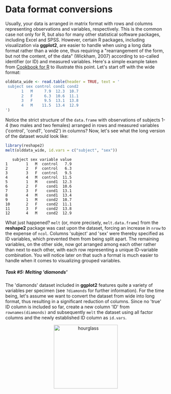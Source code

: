 
# Data format conversions

Usually, your data is arranged in matrix format with rows and columns 
representing observations and variables, respectively. This is the common case 
not only for R, but also for many other statistical software packages, including 
Excel and SPSS. 
However, certain R packages, including visualization via **ggplot2**, are easier to handle when 
using a long data format rather than a wide one, thus requiring a "rearrangement of the form, but not the content, of the 
data" (Wickham, 2007) according to so-called 
identifier (or ID) and measured variables. Here's a simple example taken from 
[Cookbook for R](http://www.cookbook-r.com/Manipulating_data/Converting_data_between_wide_and_long_format/) 
to illustrate this point. Let's start off with the wide format:


```r
olddata_wide <- read.table(header = TRUE, text = '
 subject sex control cond1 cond2
       1   M     7.9  12.3  10.7
       2   F     6.3  10.6  11.1
       3   F     9.5  13.1  13.8
       4   M    11.5  13.4  12.9
')
```

Notice the strict structure of the `data.frame` with observations of subjects 
1-4 (two males and two females) arranged in rows and measured variables ('control', 
'cond1', 'cond2') in columns? Now, let's see what the long version of the 
dataset would look like:


```r
library(reshape2)
melt(olddata_wide, id.vars = c("subject", "sex"))
```

```
   subject sex variable value
1        1   M  control   7.9
2        2   F  control   6.3
3        3   F  control   9.5
4        4   M  control  11.5
5        1   M    cond1  12.3
6        2   F    cond1  10.6
7        3   F    cond1  13.1
8        4   M    cond1  13.4
9        1   M    cond2  10.7
10       2   F    cond2  11.1
11       3   F    cond2  13.8
12       4   M    cond2  12.9
```

What just happened? `melt` (or, more precisely, `melt.data.frame`) from the 
**reshape2** package was cast upon the dataset, forcing an increase in `nrow` to 
the expense of `ncol`. Columns 'subject' and 'sex' were thereby specified as 
ID variables, which prevented them from being split apart. The remaining variables, 
on the other side, now got arranged among each other rather than next to each other, 
with each row representing a unique ID-variable combination. 
You will notice later on that such a format is much easier to handle when it 
comes to visualizing grouped variables.

##### Task #5: Melting 'diamonds'
The 'diamonds' dataset included in **ggplot2** features quite a variety of 
variables per specimen (see `?diamonds` for further information). For the time 
being, let's assume we want to convert the dataset from wide into long format, 
thus resulting in a significant reduction of columns. Since no 'true' ID column 
is included so far, create a new column 'ID' from `rownames(diamonds)` and 
subsequently `melt` the dataset using all factor columns and the newly 
established ID column as `id.vars`.

<center>
  <img src="https://pixabay.com/static/uploads/photo/2012/04/14/14/04/hourglass-34048_640.png" alt="hourglass" style="width: 200px;"/>
</center>
